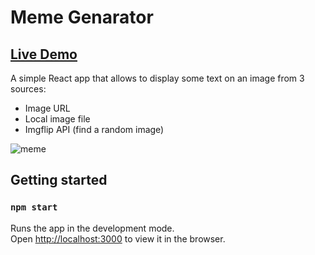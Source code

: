 # Meme Genarator
##  [Live Demo](https://meme-generator-asaf.netlify.app/)

A simple React app that allows to display some text on an image from 3 sources:

- Image URL
- Local image file
- Imgflip API (find a random image)

![meme](https://user-images.githubusercontent.com/33829557/142185134-fbff9624-45d3-46d8-84e4-94194372d395.gif)

## Getting started

### `npm start`

Runs the app in the development mode.<br />
Open [http://localhost:3000](http://localhost:3000) to view it in the browser.

